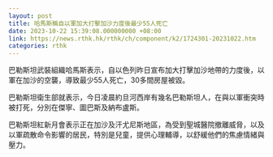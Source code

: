 ```yaml
---
layout: post
title: 哈馬斯稱自以軍加大打擊加沙力度後最少55人死亡
date: 2023-10-22 15:39:08.000000000 +08:00
link: https://news.rthk.hk/rthk/ch/component/k2/1724301-20231022.htm
categories: rthk
---
```


巴勒斯坦武裝組織哈馬斯表示，自以色列昨日宣布加大打擊加沙地帶的力度後，以軍在加沙的空襲，導致最少55人死亡，30多間房屋被毀。

巴勒斯坦衛生部就表示，今日凌晨約旦河西岸有幾名巴勒斯坦人，在與以軍衝突時被打死，分別在傑寧、圖巴斯及納布盧斯。

巴勒斯坦紅新月會表示正在加沙及汗尤尼斯地區，為受到聖城醫院撤離威脅，以及以軍疏散命令影響的居民，特別是兒童，提供心理輔導，以舒緩他們的焦慮情緒與壓力。
